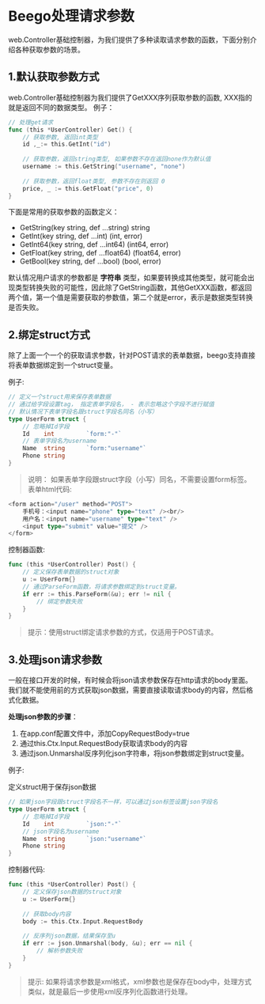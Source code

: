 # Beego处理请求参数

web.Controller基础控制器，为我们提供了多种读取请求参数的函数，下面分别介绍各种获取参数的场景。

## 1.默认获取参数方式

web.Controller基础控制器为我们提供了GetXXX序列获取参数的函数, XXX指的就是返回不同的数据类型。
例子：

```go
// 处理get请求
func (this *UserController) Get() {
	// 获取参数, 返回int类型
	id ,_:= this.GetInt("id")
	
	// 获取参数，返回string类型, 如果参数不存在返回none作为默认值
	username := this.GetString("username", "none")
	
	// 获取参数，返回float类型, 参数不存在则返回 0
	price, _ := this.GetFloat("price", 0)
}
```

下面是常用的获取参数的函数定义：

- GetString(key string, def ...string) string
- GetInt(key string, def ...int) (int, error)
- GetInt64(key string, def ...int64) (int64, error)
- GetFloat(key string, def ...float64) (float64, error)
- GetBool(key string, def ...bool) (bool, error)

默认情况用户请求的参数都是 **字符串** 类型，如果要转换成其他类型，就可能会出现类型转换失败的可能性，因此除了GetString函数，其他GetXXX函数，都返回两个值，第一个值是需要获取的参数值，第二个就是error，表示是数据类型转换是否失败。

## 2.绑定struct方式

除了上面一个一个的获取请求参数，针对POST请求的表单数据，beego支持直接将表单数据绑定到一个struct变量。

例子:

```go
// 定义一个struct用来保存表单数据
// 通过给字段设置tag， 指定表单字段名， - 表示忽略这个字段不进行赋值
// 默认情况下表单字段名跟struct字段名同名（小写）
type UserForm struct {
    // 忽略掉Id字段
    Id    int         `form:"-"`
    // 表单字段名为username
    Name  string      `form:"username"`
    Phone string      
}
```

> 说明： 如果表单字段跟struct字段（小写）同名，不需要设置form标签。 表单html代码:

```go
<form action="/user" method="POST">
    手机号：<input name="phone" type="text" /><br/>
    用户名：<input name="username" type="text" />
    <input type="submit" value="提交" />
</form>
```

控制器函数:

```go
func (this *UserController) Post() {
    // 定义保存表单数据的struct对象
    u := UserForm{}
    // 通过ParseForm函数，将请求参数绑定到struct变量。
    if err := this.ParseForm(&u); err != nil {
        // 绑定参数失败
    }
}
```

> 提示：使用struct绑定请求参数的方式，仅适用于POST请求。

## 3.处理json请求参数

一般在接口开发的时候，有时候会将json请求参数保存在http请求的body里面。我们就不能使用前的方式获取json数据，需要直接读取请求body的内容，然后格式化数据。

**处理json参数的步骤**：

1. 在app.conf配置文件中，添加CopyRequestBody=true
2. 通过this.Ctx.Input.RequestBody获取请求body的内容
3. 通过json.Unmarshal反序列化json字符串，将json参数绑定到struct变量。

例子:

定义struct用于保存json数据

```go
// 如果json字段跟struct字段名不一样，可以通过json标签设置json字段名
type UserForm struct {
    // 忽略掉Id字段
    Id    int         `json:"-"`
    // json字段名为username
    Name  string      `json:"username"`
    Phone string      
}
```

控制器代码:

```go
func (this *UserController) Post() {
    // 定义保存json数据的struct对象
    u := UserForm{}
    
    // 获取body内容
    body := this.Ctx.Input.RequestBody
    
    // 反序列json数据，结果保存至u
    if err := json.Unmarshal(body, &u); err == nil {
        // 解析参数失败
    }
}
```

> 提示: 如果将请求参数是xml格式，xml参数也是保存在body中，处理方式类似，就是最后一步使用xml反序列化函数进行处理。